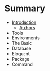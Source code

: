 # Summary

* [Introduction](README.md)
   * [Authors](authors.md)
* Tools
* Environments
* The Basic
* Database
* Eloquent
* Package
* Command

